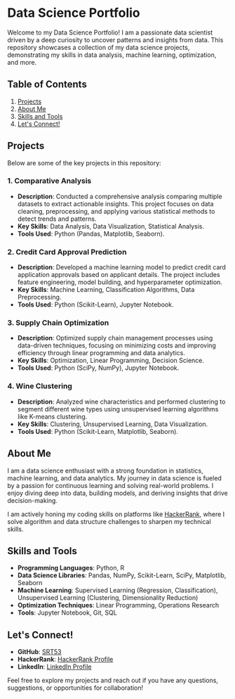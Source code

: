 # Data Science Portfolio

Welcome to my Data Science Portfolio! I am a passionate data scientist driven by a deep curiosity to uncover patterns and insights from data. This repository showcases a collection of my data science projects, demonstrating my skills in data analysis, machine learning, optimization, and more.

## Table of Contents
1. [Projects](#projects)
2. [About Me](#about-me)
3. [Skills and Tools](#skills-and-tools)
4. [Let's Connect!](#lets-connect)

## Projects

Below are some of the key projects in this repository:

### 1. Comparative Analysis
- **Description**: Conducted a comprehensive analysis comparing multiple datasets to extract actionable insights. This project focuses on data cleaning, preprocessing, and applying various statistical methods to detect trends and patterns.
- **Key Skills**: Data Analysis, Data Visualization, Statistical Analysis.
- **Tools Used**: Python (Pandas, Matplotlib, Seaborn).

### 2. Credit Card Approval Prediction
- **Description**: Developed a machine learning model to predict credit card application approvals based on applicant details. The project includes feature engineering, model building, and hyperparameter optimization.
- **Key Skills**: Machine Learning, Classification Algorithms, Data Preprocessing.
- **Tools Used**: Python (Scikit-Learn), Jupyter Notebook.

### 3. Supply Chain Optimization
- **Description**: Optimized supply chain management processes using data-driven techniques, focusing on minimizing costs and improving efficiency through linear programming and data analytics.
- **Key Skills**: Optimization, Linear Programming, Decision Science.
- **Tools Used**: Python (SciPy, NumPy), Jupyter Notebook.

### 4. Wine Clustering
- **Description**: Analyzed wine characteristics and performed clustering to segment different wine types using unsupervised learning algorithms like K-means clustering.
- **Key Skills**: Clustering, Unsupervised Learning, Data Visualization.
- **Tools Used**: Python (Scikit-Learn, Matplotlib, Seaborn).

## About Me

I am a data science enthusiast with a strong foundation in statistics, machine learning, and data analytics. My journey in data science is fueled by a passion for continuous learning and solving real-world problems. I enjoy diving deep into data, building models, and deriving insights that drive decision-making.

I am actively honing my coding skills on platforms like [HackerRank](https://www.hackerrank.com/profile/suhasreddy53), where I solve algorithm and data structure challenges to sharpen my technical skills.

## Skills and Tools
- **Programming Languages**: Python, R
- **Data Science Libraries**: Pandas, NumPy, Scikit-Learn, SciPy, Matplotlib, Seaborn
- **Machine Learning**: Supervised Learning (Regression, Classification), Unsupervised Learning (Clustering, Dimensionality Reduction)
- **Optimization Techniques**: Linear Programming, Operations Research
- **Tools**: Jupyter Notebook, Git, SQL

## Let's Connect!
- **GitHub**: [SRT53](https://github.com/SRT53/Data_Science_Portfolio)
- **HackerRank**: [HackerRank Profile](https://www.hackerrank.com/profile/suhasreddy53)
- **LinkedIn**: [LinkedIn Profile](https://www.linkedin.com/in/suhaas-reddy-thakkala-b87963193)

Feel free to explore my projects and reach out if you have any questions, suggestions, or opportunities for collaboration!
